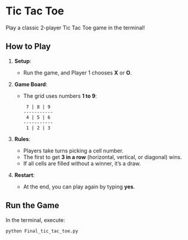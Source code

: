 # **Tic Tac Toe**

Play a classic 2-player Tic Tac Toe game in the terminal!

## **How to Play**

1. **Setup**:
   - Run the game, and Player 1 chooses **X** or **O**.

2. **Game Board**:
   - The grid uses numbers **1 to 9**:
     ```
      7 | 8 | 9
     -----------
      4 | 5 | 6
     -----------
      1 | 2 | 3
     ```

3. **Rules**:
   - Players take turns picking a cell number.
   - The first to get **3 in a row** (horizontal, vertical, or diagonal) wins.
   - If all cells are filled without a winner, it’s a draw.

4. **Restart**:
   - At the end, you can play again by typing **yes**.

## **Run the Game**

In the terminal, execute:

```bash
python Final_tic_tac_toe.py
